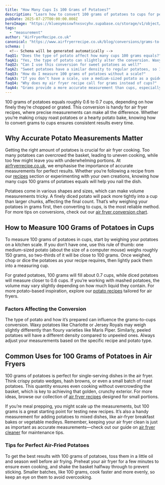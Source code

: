 ```yaml
---
title: "How Many Cups Is 100 Grams of Potatoes?"
description: "Learn how to convert 100 grams of potatoes to cups for perfect air fryer recipes every time. Get accurate measurements and cooking tips now!"
pubDate: 2025-07-27T00:00:00.000Z
heroImage: "https://klueoymssxwfnxsvcyhv.supabase.co/storage/v1/object/public/Shmucket/how-many-cups-is-100-grams-of-potatoes.webp"
tags:
  - "measurement"
author: "AirFryerRecipe.co.uk"
canonical: "https://www.airfryerrecipe.co.uk/blog/conversions/grams-to-cups/how-many-cups-is-100-grams-of-potatoes"
schema: |
  <!-- Schema will be generated automatically -->
faqQ1: "Does the type of potato affect how many cups 100 grams equals?"
faqA1: "Yes, the type of potato can slightly alter the conversion. Waxy potatoes like Charlotte may pack differently than floury varieties like Russet. Always weigh your potatoes for the most accurate measurement, especially when precision matters in air fryer recipes."
faqQ2: "Can I use this conversion for sweet potatoes as well?"
faqA2: "Sweet potatoes have a similar density to regular potatoes, so 100 grams will roughly equal 0.6 to 0.7 cups. However, their moisture content can vary, so it’s best to weigh them if your recipe requires exact measurements."
faqQ3: "How do I measure 100 grams of potatoes without a scale?"
faqA3: "If you don’t have a scale, use a medium-sized potato as a guide—about two-thirds of one (roughly the size of an egg) will be close to 100 grams. For diced potatoes, this fills about 0.6 cups, but a scale is always more precise."
faqQ4: "Why does my air fryer recipe call for grams instead of cups?"
faqA4: "Grams provide a more accurate measurement than cups, especially for ingredients like potatoes that can vary in density. Air fryer recipes often use weight to ensure consistent cooking results, as overcrowding or underfilling the basket can affect performance."
---
```

<p>100 grams of potatoes equals roughly 0.6 to 0.7 cups, depending on how finely they’re chopped or grated. This conversion is handy for air fryer recipes, where precise measurements can make all the difference. Whether you’re making crispy roast potatoes or a hearty potato bake, knowing how to convert grams to cups ensures consistent results every time.</p>

<h2>Why Accurate Potato Measurements Matter</h2>
<p>Getting the right amount of potatoes is crucial for air fryer cooking. Too many potatoes can overcrowd the basket, leading to uneven cooking, while too few might leave you with underwhelming portions. At <a href=https://www.airfryerrecipe.co.uk/>airfryerrecipe.co.uk</a>, we emphasise the importance of accurate measurements for perfect results. Whether you’re following a recipe from our <a href=https://www.airfryerrecipe.co.uk/recipes>recipes</a> section or experimenting with your own creations, knowing how many cups 100 grams of potatoes equals will help you nail the dish.</p>
<p>Potatoes come in various shapes and sizes, which can make volume measurements tricky. A finely diced potato will pack more tightly into a cup than larger chunks, affecting the final count. That’s why weighing your potatoes in grams first, then converting to cups, is the most reliable method. For more tips on conversions, check out our <a href=https://www.airfryerrecipe.co.uk/air-fryer-conversion-chart>air fryer conversion chart</a>.</p>

<h2>How to Measure 100 Grams of Potatoes in Cups</h2>
<p>To measure 100 grams of potatoes in cups, start by weighing your potatoes on a kitchen scale. If you don’t have one, use this rule of thumb: one medium-sized potato (about the size of a computer mouse) weighs roughly 150 grams, so two-thirds of it will be close to 100 grams. Once weighed, chop or dice the potatoes as your recipe requires, then lightly pack them into a measuring cup.</p>
<p>For grated potatoes, 100 grams will fill about 0.7 cups, while diced potatoes will measure closer to 0.6 cups. If you’re working with mashed potatoes, the volume may vary slightly depending on how much liquid they contain. For more potato-based inspiration, explore our <a href=https://www.airfryerrecipe.co.uk/recipe-category/potatoes>potato recipes</a> tailored for air fryers.</p>

<h3>Factors Affecting the Conversion</h3>
<p>The type of potato and how it’s prepared can influence the grams-to-cups conversion. Waxy potatoes like Charlotte or Jersey Royals may weigh slightly differently than floury varieties like Maris Piper. Similarly, peeled potatoes will have a different density compared to unpeeled ones. Always adjust your measurements based on the specific recipe and potato type.</p>

<h2>Common Uses for 100 Grams of Potatoes in Air Fryers</h2>
<p>100 grams of potatoes is perfect for single-serving dishes in the air fryer. Think crispy potato wedges, hash browns, or even a small batch of roast potatoes. This quantity ensures even cooking without overcrowding the basket, which is key to achieving that golden, crunchy exterior. For more ideas, browse our collection of <a href=https://www.airfryerrecipe.co.uk/recipes>air fryer recipes</a> designed for small portions.</p>
<p>If you’re meal prepping, you might scale up the measurements, but 100 grams is a great starting point for testing new recipes. It’s also a handy measurement for adding potatoes to mixed dishes, like air-fryer breakfast bakes or vegetable medleys. Remember, keeping your air fryer clean is just as important as accurate measurements—check out our guide on <a href=https://www.airfryerrecipe.co.uk/air-fryer-cleaner>air fryer cleaner</a> for maintenance tips.</p>

<h3>Tips for Perfect Air-Fried Potatoes</h3>
<p>To get the best results with 100 grams of potatoes, toss them in a little oil and season well before air frying. Preheat your air fryer for a few minutes to ensure even cooking, and shake the basket halfway through to prevent sticking. Smaller batches, like 100 grams, cook faster and more evenly, so keep an eye on them to avoid overcooking.</p>
